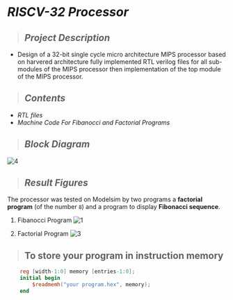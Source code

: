# _**RISCV-32 Processor**_
> ## _Project Description_
   * Design of a 32-bit single cycle micro architecture MIPS processor based on harvered architecture fully implemented RTL verilog files for all sub-modules of the MIPS processor then implementation of the top module of the MIPS processor.
> ## _Contents_
   * _RTL files_
   * _Machine Code For Fibanocci and Factorial Programs_


> ## _Block Diagram_
![4](https://user-images.githubusercontent.com/67025780/222915750-254d5014-11f3-4366-93f0-0273003a659c.PNG)

> ## _Result Figures_
The processor was tested on Modelsim by two programs a **factorial program** (of the number `8`) and a program to display **Fibonacci sequence**.
1. Fibanocci Program
![1](https://user-images.githubusercontent.com/67025780/222915818-4170992a-b2f8-4a87-a7be-cd404d411eaa.PNG)

2. Factorial Program
![3](https://user-images.githubusercontent.com/67025780/222915822-6406c0e8-1c56-43d8-926e-2d874d24ec3c.PNG)

> ## __To store your program in instruction memory__
```verilog
    reg [width-1:0] memory [entries-1:0];
    initial begin
        $readmemh("your program.hex", memory);
    end
```


